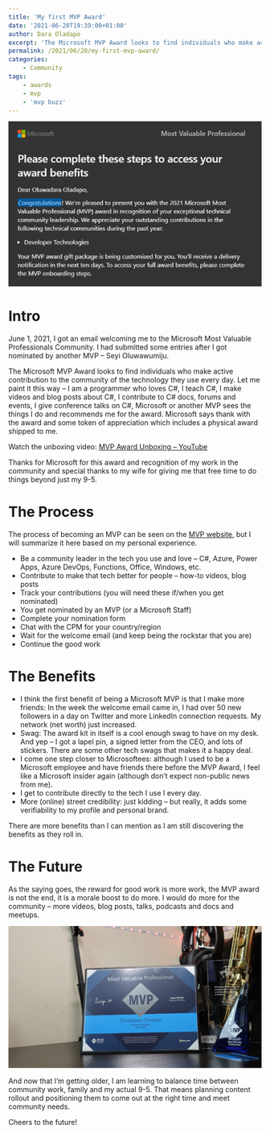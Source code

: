 ```yaml
---
title: 'My first MVP Award'
date: '2021-06-20T19:39:00+01:00'
author: Dara Oladapo
excerpt: 'The Microsoft MVP Award looks to find individuals who make active contribution to the community of the technology they use every day. Let me paint it this way – I am a programmer who loves C#, I teach C#, I make videos and blog posts about C#, I contribute to C# docs, forums and events, I give conference talks on C#, Microsoft or another MVP sees the things I do and recommends me for the award.'
permalink: /2021/06/20/my-first-mvp-award/
categories:
    - Community
tags:
    - awards
    - mvp
    - 'mvp buzz'
---
```


![MVP Welcome Email Snippet](./blog-assets/2023/10/mvp-welcome-email-snippet.png)

# Intro

June 1, 2021, I got an email welcoming me to the Microsoft Most Valuable Professionals Community. I had submitted some entries after I got nominated by another MVP – Seyi Oluwawumiju.

The Microsoft MVP Award looks to find individuals who make active contribution to the community of the technology they use every day. Let me paint it this way – I am a programmer who loves C#, I teach C#, I make videos and blog posts about C#, I contribute to C# docs, forums and events, I give conference talks on C#, Microsoft or another MVP sees the things I do and recommends me for the award. Microsoft says thank with the award and some token of appreciation which includes a physical award shipped to me.

Watch the unboxing video: [MVP Award Unboxing – YouTube](https://www.youtube.com/watch?v=rhB62lU_ARI)

Thanks for Microsoft for this award and recognition of my work in the community and special thanks to my wife for giving me that free time to do things beyond just my 9-5.

# The Process

The process of becoming an MVP can be seen on the [MVP website](https://mvp.microsoft.com/en-US/pages/what-it-takes-to-be-an-mvp), but I will summarize it here based on my personal experience.

- Be a community leader in the tech you use and love – C#, Azure, Power Apps, Azure DevOps, Functions, Office, Windows, etc.
- Contribute to make that tech better for people – how-to videos, blog posts
- Track your contributions (you will need these if/when you get nominated)
- You get nominated by an MVP (or a Microsoft Staff)
- Complete your nomination form
- Chat with the CPM for your country/region
- Wait for the welcome email (and keep being the rockstar that you are)
- Continue the good work

# The Benefits

- I think the first benefit of being a Microsoft MVP is that I make more friends: In the week the welcome email came in, I had over 50 new followers in a day on Twitter and more LinkedIn connection requests. My network (net worth) just increased.
- Swag: The award kit in itself is a cool enough swag to have on my desk. And yep – I got a lapel pin, a signed letter from the CEO, and lots of stickers. There are some other tech swags that makes it a happy deal.
- I come one step closer to Microsoftees: although I used to be a Microsoft employee and have friends there before the MVP Award, I feel like a Microsoft insider again (although don’t expect non-public news from me).
- I get to contribute directly to the tech I use I every day.
- More (online) street credibility: just kidding – but really, it adds some verifiability to my profile and personal brand.

There are more benefits than I can mention as I am still discovering the benefits as they roll in.

# The Future

As the saying goes, the reward for good work is more work, the MVP award is not the end, it is a morale boost to do more. I would do more for the community – more videos, blog posts, talks, podcasts and docs and meetups.

![MVP Award on desk picture](./blog-assets/2023/10/mvp-award-on-desk-picture.png)

And now that I’m getting older, I am learning to balance time between community work, family and my actual 9-5. That means planning content rollout and positioning them to come out at the right time and meet community needs.

Cheers to the future!